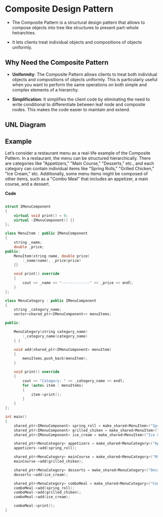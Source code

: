 # Composite Design Pattern

- The Composite Pattern is a structural design pattern that allows to compose objects into tree like structures to present part-whole heirarchies.

- It lets clients treat individual objects and compositions of objects uniformly.

## Why Need the Composite Pattern

- **Uniformity**: The Composite Pattern allows clients to treat both individual objects and compositions of objects uniformly. This is particularly useful when you want to perform the same operations on both simple and complex elements of a hierarchy.

- **Simplification**: It simplifies the client code by eliminating the need to write conditional to differentiate between leaf node and composite nodes. This makes the code easier to maintain and extend.

## UNL Diagram

## Example

Let’s consider a restaurant menu as a real-life example of the Composite Pattern. In a restaurant, the menu can be structured hierarchically. There are categories like "Appetizers," "Main Course," "Desserts," etc., and each category can contain individual items like "Spring Rolls," "Grilled Chicken," "Ice Cream," etc. Additionally, some menu items might be composed of other items, such as a "Combo Meal" that includes an appetizer, a main course, and a dessert.

**Code**

```cpp

struct IMenuComponent
{
    virtual void print() = 0;
    virtual ~IMenuComponent() {}
};

class MenuItem : public IMenuComponent
{
    string _name;
    double _price;
public:
    MenuItem(string name, double price)
        :_name(name), _price(price)
    {}

    void print() override
    {
        cout << _name << "-------------" << _price << endl;
    }
};

class MenuCategory : public IMenuComponent
{
    string _category_name;
    vector<shared_ptr<IMenuComponent>> menuItems;

public:

    MenuCategory(string category_name)
        :_category_name(category_name)
    { }

    void add(shared_ptr<IMenuComponent> menuItem)
    {
        menuItems.push_back(menuItem);
    }

    void print() override
    {
        cout << "Category: " << _category_name << endl;
        for (auto& item : menuItems)
        {
            item->print();
        }
    }
};

int main()
{
    shared_ptr<IMenuComponent> spring_roll = make_shared<MenuItem>("Sprint Roll", 5.99);
    shared_ptr<IMenuComponent> grilled_chiken = make_shared<MenuItem>("Grilled Chiken", 15.99);
    shared_ptr<IMenuComponent> ice_cream = make_shared<MenuItem>("Ice Cream", 5.99);

    shared_ptr<MenuCategory> appetizers = make_shared<MenuCategory>("Appetizers");
    appetizers->add(spring_roll);

    shared_ptr<MenuCategory> mainCourse = make_shared<MenuCategory>("Main Course");
    mainCourse->add(grilled_chiken);

    shared_ptr<MenuCategory> desserts = make_shared<MenuCategory>("Desserts");
    desserts->add(ice_cream);

    shared_ptr<MenuCategory> comboMeal = make_shared<MenuCategory>("Combo Meal");
    comboMeal->add(spring_roll);
    comboMeal->add(grilled_chiken);
    comboMeal->add(ice_cream);

    comboMeal->print();
}

```
